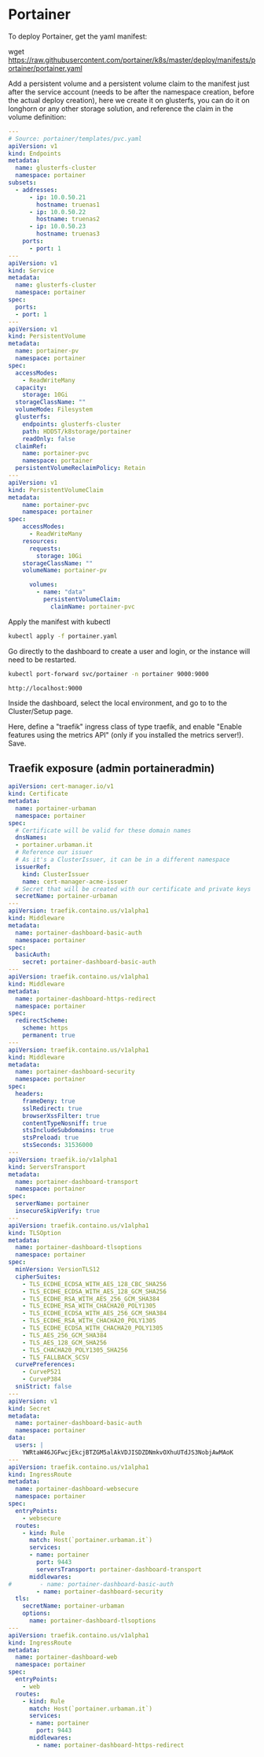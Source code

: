 # Portainer

To deploy Portainer, get the yaml manifest:

wget <https://raw.githubusercontent.com/portainer/k8s/master/deploy/manifests/portainer/portainer.yaml>

Add a persistent volume and a persistent volume claim to the manifest just after the service account (needs to be after the namespace creation, before the actual deploy creation), here we create it on glusterfs, you can do it on longhorn or any other storage solution, and reference the claim in the volume definition:

```yaml
---
# Source: portainer/templates/pvc.yaml
apiVersion: v1
kind: Endpoints
metadata:
  name: glusterfs-cluster
  namespace: portainer
subsets:
  - addresses:
      - ip: 10.0.50.21
        hostname: truenas1
      - ip: 10.0.50.22
        hostname: truenas2
      - ip: 10.0.50.23
        hostname: truenas3
    ports:
      - port: 1
---
apiVersion: v1
kind: Service
metadata:
  name: glusterfs-cluster
  namespace: portainer
spec:
  ports:
  - port: 1
---
apiVersion: v1
kind: PersistentVolume
metadata:
  name: portainer-pv
  namespace: portainer
spec:
  accessModes:
    - ReadWriteMany
  capacity:
    storage: 10Gi
  storageClassName: ""
  volumeMode: Filesystem
  glusterfs:
    endpoints: glusterfs-cluster
    path: HDD5T/k8storage/portainer
    readOnly: false
  claimRef:
    name: portainer-pvc
    namespace: portainer
  persistentVolumeReclaimPolicy: Retain
---
apiVersion: v1
kind: PersistentVolumeClaim
metadata:
    name: portainer-pvc
    namespace: portainer
spec:
    accessModes:
      - ReadWriteMany
    resources:
      requests:
        storage: 10Gi
    storageClassName: ""
    volumeName: portainer-pv
```

```yaml
      volumes:
        - name: "data"
          persistentVolumeClaim:
            claimName: portainer-pvc
```

Apply the manifest with kubectl

```bash
kubectl apply -f portainer.yaml
```

Go directly to the dashboard to create a user and login, or the instance will need to be restarted.

```bash
kubectl port-forward svc/portainer -n portainer 9000:9000
```

```bash
http://localhost:9000
```

Inside the dashboard, select the local environment, and go to to the Cluster/Setup page.

Here, define a "traefik" ingress class of type traefik, and enable "Enable features using the metrics API" (only if you installed the metrics server!). Save.

## Traefik exposure (admin portaineradmin)

```yaml
apiVersion: cert-manager.io/v1
kind: Certificate
metadata:
  name: portainer-urbaman
  namespace: portainer
spec:
  # Certificate will be valid for these domain names
  dnsNames:
  - portainer.urbaman.it
  # Reference our issuer
  # As it's a ClusterIssuer, it can be in a different namespace
  issuerRef:
    kind: ClusterIssuer
    name: cert-manager-acme-issuer
  # Secret that will be created with our certificate and private keys
  secretName: portainer-urbaman
---
apiVersion: traefik.containo.us/v1alpha1
kind: Middleware
metadata:
  name: portainer-dashboard-basic-auth
  namespace: portainer
spec:
  basicAuth:
    secret: portainer-dashboard-basic-auth
---
apiVersion: traefik.containo.us/v1alpha1
kind: Middleware
metadata:
  name: portainer-dashboard-https-redirect
  namespace: portainer
spec:
  redirectScheme:
    scheme: https
    permanent: true
---
apiVersion: traefik.containo.us/v1alpha1
kind: Middleware
metadata:
  name: portainer-dashboard-security
  namespace: portainer
spec:
  headers:
    frameDeny: true
    sslRedirect: true
    browserXssFilter: true
    contentTypeNosniff: true
    stsIncludeSubdomains: true
    stsPreload: true
    stsSeconds: 31536000
---
apiVersion: traefik.io/v1alpha1
kind: ServersTransport
metadata:
  name: portainer-dashboard-transport
  namespace: portainer
spec:
  serverName: portainer
  insecureSkipVerify: true
---
apiVersion: traefik.containo.us/v1alpha1
kind: TLSOption
metadata:
  name: portainer-dashboard-tlsoptions
  namespace: portainer
spec:
  minVersion: VersionTLS12
  cipherSuites:
    - TLS_ECDHE_ECDSA_WITH_AES_128_CBC_SHA256
    - TLS_ECDHE_ECDSA_WITH_AES_128_GCM_SHA256
    - TLS_ECDHE_RSA_WITH_AES_256_GCM_SHA384
    - TLS_ECDHE_RSA_WITH_CHACHA20_POLY1305
    - TLS_ECDHE_ECDSA_WITH_AES_256_GCM_SHA384
    - TLS_ECDHE_RSA_WITH_CHACHA20_POLY1305
    - TLS_ECDHE_ECDSA_WITH_CHACHA20_POLY1305
    - TLS_AES_256_GCM_SHA384
    - TLS_AES_128_GCM_SHA256
    - TLS_CHACHA20_POLY1305_SHA256
    - TLS_FALLBACK_SCSV
  curvePreferences:
    - CurveP521
    - CurveP384
  sniStrict: false
---
apiVersion: v1
kind: Secret
metadata:
  name: portainer-dashboard-basic-auth
  namespace: portainer
data:
  users: |
    YWRtaW46JGFwcjEkcjBTZGM5alAkVDJISDZDNmkvOXhuUTdJS3NobjAwMAoK
---
apiVersion: traefik.containo.us/v1alpha1
kind: IngressRoute
metadata:
  name: portainer-dashboard-websecure
  namespace: portainer
spec:
  entryPoints:
    - websecure
  routes:
    - kind: Rule
      match: Host(`portainer.urbaman.it`)
      services:
      - name: portainer
        port: 9443
        serversTransport: portainer-dashboard-transport
      middlewares:
#        - name: portainer-dashboard-basic-auth
        - name: portainer-dashboard-security
  tls:
    secretName: portainer-urbaman
    options:
      name: portainer-dashboard-tlsoptions
---
apiVersion: traefik.containo.us/v1alpha1
kind: IngressRoute
metadata:
  name: portainer-dashboard-web
  namespace: portainer
spec:
  entryPoints:
    - web
  routes:
    - kind: Rule
      match: Host(`portainer.urbaman.it`)
      services:
      - name: portainer
        port: 9443
      middlewares:
        - name: portainer-dashboard-https-redirect
```
